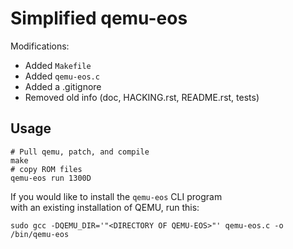 # Simplified qemu-eos
Modifications:  
- Added `Makefile`
- Added `qemu-eos.c`
- Added a .gitignore
- Removed old info (doc, HACKING.rst, README.rst, tests)

## Usage
```
# Pull qemu, patch, and compile
make
# copy ROM files
qemu-eos run 1300D
```

If you would like to install the `qemu-eos` CLI program  
with an existing installation of QEMU, run this:  
```
sudo gcc -DQEMU_DIR='"<DIRECTORY OF QEMU-EOS>"' qemu-eos.c -o /bin/qemu-eos
```
